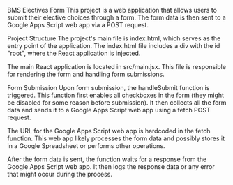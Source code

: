 BMS Electives Form
This project is a web application that allows users to submit their elective choices through a form. The form data is then sent to a Google Apps Script web app via a POST request.

Project Structure
The project's main file is index.html, which serves as the entry point of the application. The index.html file includes a div with the id "root", where the React application is injected.

The main React application is located in src/main.jsx. This file is responsible for rendering the form and handling form submissions.

Form Submission
Upon form submission, the handleSubmit function is triggered. This function first enables all checkboxes in the form (they might be disabled for some reason before submission). It then collects all the form data and sends it to a Google Apps Script web app using a fetch POST request.

The URL for the Google Apps Script web app is hardcoded in the fetch function. This web app likely processes the form data and possibly stores it in a Google Spreadsheet or performs other operations.

After the form data is sent, the function waits for a response from the Google Apps Script web app. It then logs the response data or any error that might occur during the process.

